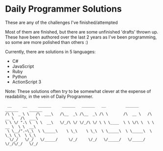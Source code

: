 # Daily Programmer Solutions
These are any of the challenges I've finished/attempted

Most of them are finished, but there are some unfinished 'drafts' thrown up. These have been authored over the last 2 years as I've been programming, so some are more polished than others :)

Currently, there are solutions in 5 languages:
 * C#
 * JavaScript
 * Ruby
 * Python
 * ActionScript 3

Note: These solutions often try to be somewhat clever at the expense of readability, in the vein of Daily Programmer.



	 __     __     ______     ______   ______   __         ______     ______     ______  
	/\ \  _ \ \   /\  ___\   /\__  _\ /\__  _\ /\ \       /\  __ \   /\  __ \   /\  ___\ 
	\ \ \/ ".\ \  \ \  __\   \/_/\ \/ \/_/\ \/ \ \ \____  \ \ \/\ \  \ \  __ \  \ \  __\ 
	 \ \__/".~\_\  \ \_____\    \ \_\    \ \_\  \ \_____\  \ \_____\  \ \_\ \_\  \ \_\   
	  \/_/   \/_/   \/_____/     \/_/     \/_/   \/_____/   \/_____/   \/_/\/_/   \/_/   
	                                                                                     
